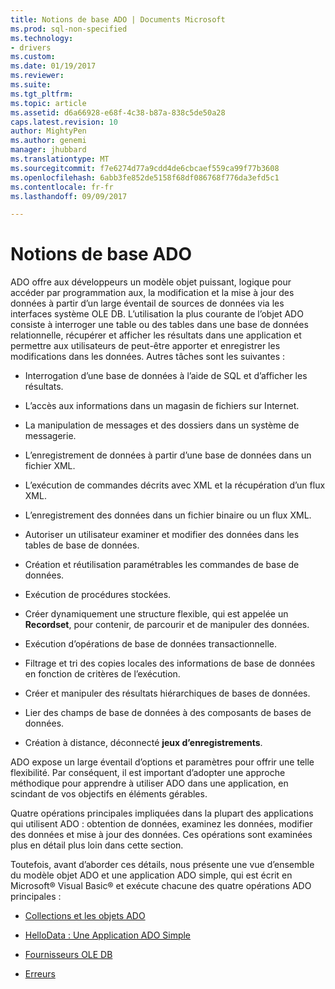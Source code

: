 ```yaml
---
title: Notions de base ADO | Documents Microsoft
ms.prod: sql-non-specified
ms.technology:
- drivers
ms.custom: 
ms.date: 01/19/2017
ms.reviewer: 
ms.suite: 
ms.tgt_pltfrm: 
ms.topic: article
ms.assetid: d6a66928-e68f-4c38-b87a-838c5de50a28
caps.latest.revision: 10
author: MightyPen
ms.author: genemi
manager: jhubbard
ms.translationtype: MT
ms.sourcegitcommit: f7e6274d77a9cdd4de6cbcaef559ca99f77b3608
ms.openlocfilehash: 6abb3fe852de5158f68df086768f776da3efd5c1
ms.contentlocale: fr-fr
ms.lasthandoff: 09/09/2017

---
```

# <a name="ado-fundamentals"></a>Notions de base ADO
ADO offre aux développeurs un modèle objet puissant, logique pour accéder par programmation aux, la modification et la mise à jour des données à partir d’un large éventail de sources de données via les interfaces système OLE DB. L’utilisation la plus courante de l’objet ADO consiste à interroger une table ou des tables dans une base de données relationnelle, récupérer et afficher les résultats dans une application et permettre aux utilisateurs de peut-être apporter et enregistrer les modifications dans les données. Autres tâches sont les suivantes :  
  
-   Interrogation d’une base de données à l’aide de SQL et d’afficher les résultats.  
  
-   L’accès aux informations dans un magasin de fichiers sur Internet.  
  
-   La manipulation de messages et des dossiers dans un système de messagerie.  
  
-   L’enregistrement de données à partir d’une base de données dans un fichier XML.  
  
-   L’exécution de commandes décrits avec XML et la récupération d’un flux XML.  
  
-   L’enregistrement des données dans un fichier binaire ou un flux XML.  
  
-   Autoriser un utilisateur examiner et modifier des données dans les tables de base de données.  
  
-   Création et réutilisation paramétrables les commandes de base de données.  
  
-   Exécution de procédures stockées.  
  
-   Créer dynamiquement une structure flexible, qui est appelée un **Recordset**, pour contenir, de parcourir et de manipuler des données.  
  
-   Exécution d’opérations de base de données transactionnelle.  
  
-   Filtrage et tri des copies locales des informations de base de données en fonction de critères de l’exécution.  
  
-   Créer et manipuler des résultats hiérarchiques de bases de données.  
  
-   Lier des champs de base de données à des composants de bases de données.  
  
-   Création à distance, déconnecté **jeux d’enregistrements**.  
  
 ADO expose un large éventail d’options et paramètres pour offrir une telle flexibilité. Par conséquent, il est important d’adopter une approche méthodique pour apprendre à utiliser ADO dans une application, en scindant de vos objectifs en éléments gérables.  
  
 Quatre opérations principales impliquées dans la plupart des applications qui utilisent ADO : obtention de données, examinez les données, modifier des données et mise à jour des données. Ces opérations sont examinées plus en détail plus loin dans cette section.  
  
 Toutefois, avant d’aborder ces détails, nous présente une vue d’ensemble du modèle objet ADO et une application ADO simple, qui est écrit en Microsoft® Visual Basic® et exécute chacune des quatre opérations ADO principales :  
  
-   [Collections et les objets ADO](../../../ado/guide/data/ado-objects-and-collections.md)  
  
-   [HelloData : Une Application ADO Simple](../../../ado/guide/data/hellodata-a-simple-ado-application.md)  
  
-   [Fournisseurs OLE DB](../../../ado/guide/data/ole-db-providers-ado.md)  
  
-   [Erreurs](../../../ado/guide/data/errors-ado.md)

